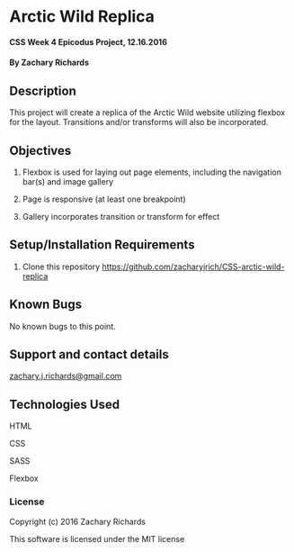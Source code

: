 # Arctic Wild Replica

#### CSS Week 4 Epicodus Project, 12.16.2016

#### By Zachary Richards

## Description

This project will create a replica of the Arctic Wild website utilizing flexbox for the layout. Transitions and/or transforms will also be incorporated.

## Objectives

1) Flexbox is used for laying out page elements, including the navigation bar(s) and image gallery

2) Page is responsive (at least one breakpoint)

3) Gallery incorporates transition or transform for effect

## Setup/Installation Requirements

1) Clone this repository https://github.com/zacharyjrich/CSS-arctic-wild-replica

## Known Bugs

No known bugs to this point.

## Support and contact details

zachary.j.richards@gmail.com

## Technologies Used

HTML

CSS

SASS

Flexbox

### License

Copyright (c) 2016 Zachary Richards

This software is licensed under the MIT license
